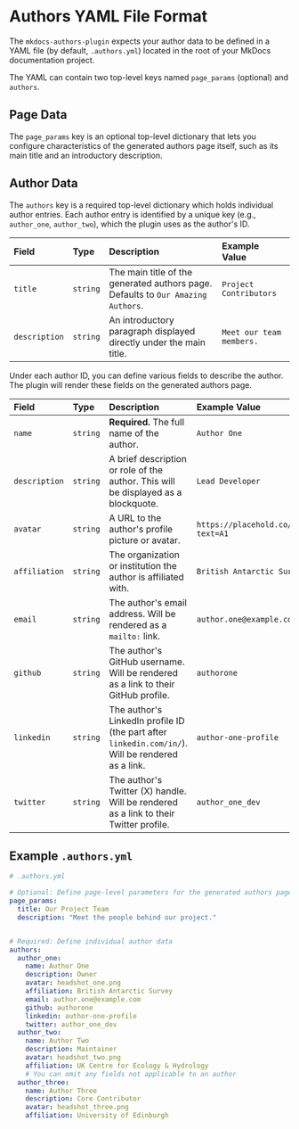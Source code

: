 # Authors YAML File Format

The `mkdocs-authors-plugin` expects your author data to be defined in a YAML file (by default, `.authors.yml`) located in the root of your MkDocs documentation project.

The YAML can contain two top-level keys named `page_params` (optional) and `authors`.

## Page Data
The `page_params` key is an optional top-level dictionary that lets you configure characteristics
of the generated authors page itself, such as its main title and an introductory description.

## Author Data

The `authors` key is a required top-level dictionary which holds individual author entries.
Each author entry is identified by a unique key (e.g., `author_one`, `author_two`), which the plugin
uses as the author's ID.

| Field         | Type     | Description                                                          | Example Value                     |
| :------------ | :------- | :------------------------------------------------------------------- | :-------------------------------- |
| `title`       | `string` | The main title of the generated authors page. Defaults to `Our Amazing Authors`. | `Project Contributors`            |
| `description` | `string` | An introductory paragraph displayed directly under the main title.   | `Meet our team members.` |

Under each author ID, you can define various fields to describe the author.
The plugin will render these fields on the generated authors page.

| Field         | Type     | Description                                                                                             | Example Value                                |
| :------------ | :------- | :------------------------------------------------------------------------------------------------------ | :------------------------------------------- |
| `name`        | `string` | **Required.** The full name of the author.                                                              | `Author One`                                 |
| `description` | `string` | A brief description or role of the author. This will be displayed as a blockquote.                      | `Lead Developer`                             |
| `avatar`      | `string` | A URL to the author's profile picture or avatar.                                                        | `https://placehold.co/100x100/aabbcc?text=A1` |
| `affiliation` | `string` | The organization or institution the author is affiliated with.                                          | `British Antarctic Survey`                        |
| `email`       | `string` | The author's email address. Will be rendered as a `mailto:` link.                                       | `author.one@example.com`                     |
| `github`      | `string` | The author's GitHub username. Will be rendered as a link to their GitHub profile.                       | `authorone`                                  |
| `linkedin`    | `string` | The author's LinkedIn profile ID (the part after `linkedin.com/in/`). Will be rendered as a link.      | `author-one-profile`                         |
| `twitter`     | `string` | The author's Twitter (X) handle. Will be rendered as a link to their Twitter profile.                   | `author_one_dev`                             |

## Example `.authors.yml`

```yaml
# .authors.yml

# Optional: Define page-level parameters for the generated authors page
page_params:
  title: Our Project Team
  description: "Meet the people behind our project."


# Required: Define individual author data
authors:
  author_one:
    name: Author One
    description: Owner
    avatar: headshot_one.png
    affiliation: British Antarctic Survey
    email: author.one@example.com
    github: authorone
    linkedin: author-one-profile
    twitter: author_one_dev
  author_two:
    name: Author Two
    description: Maintainer
    avatar: headshot_two.png
    affiliation: UK Centre for Ecology & Hydrology
    # You can omit any fields not applicable to an author
  author_three:
    name: Author Three
    description: Core Contributor
    avatar: headshot_three.png
    affiliation: University of Edinburgh
```
